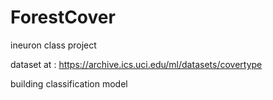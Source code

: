 # ForestCover
ineuron class project

dataset at : https://archive.ics.uci.edu/ml/datasets/covertype

building classification model

